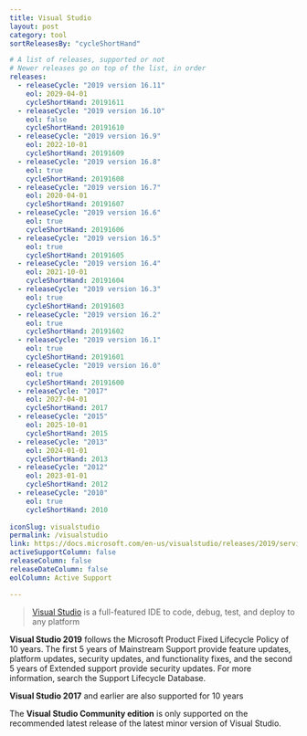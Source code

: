 ```yaml
---
title: Visual Studio
layout: post
category: tool
sortReleasesBy: "cycleShortHand"

# A list of releases, supported or not
# Newer releases go on top of the list, in order
releases:
  - releaseCycle: "2019 version 16.11"
    eol: 2029-04-01
    cycleShortHand: 20191611
  - releaseCycle: "2019 version 16.10"
    eol: false
    cycleShortHand: 20191610
  - releaseCycle: "2019 version 16.9"
    eol: 2022-10-01
    cycleShortHand: 20191609
  - releaseCycle: "2019 version 16.8"
    eol: true
    cycleShortHand: 20191608
  - releaseCycle: "2019 version 16.7"
    eol: 2020-04-01
    cycleShortHand: 20191607
  - releaseCycle: "2019 version 16.6"
    eol: true
    cycleShortHand: 20191606
  - releaseCycle: "2019 version 16.5"
    eol: true
    cycleShortHand: 20191605
  - releaseCycle: "2019 version 16.4"
    eol: 2021-10-01
    cycleShortHand: 20191604
  - releaseCycle: "2019 version 16.3"
    eol: true
    cycleShortHand: 20191603
  - releaseCycle: "2019 version 16.2"
    eol: true
    cycleShortHand: 20191602
  - releaseCycle: "2019 version 16.1"
    eol: true
    cycleShortHand: 20191601
  - releaseCycle: "2019 version 16.0"
    eol: true
    cycleShortHand: 20191600
  - releaseCycle: "2017"
    eol: 2027-04-01
    cycleShortHand: 2017
  - releaseCycle: "2015"
    eol: 2025-10-01
    cycleShortHand: 2015
  - releaseCycle: "2013"
    eol: 2024-01-01
    cycleShortHand: 2013
  - releaseCycle: "2012"
    eol: 2023-01-01
    cycleShortHand: 2012
  - releaseCycle: "2010"
    eol: true
    cycleShortHand: 2010
    
iconSlug: visualstudio
permalink: /visualstudio
link: https://docs.microsoft.com/en-us/visualstudio/releases/2019/servicing
activeSupportColumn: false
releaseColumn: false
releaseDateColumn: false
eolColumn: Active Support

---
```

> [Visual Studio](https://visualstudio.microsoft.com/) is a full-featured IDE to code, debug, test, and deploy to any platform  

**Visual Studio 2019** follows the Microsoft Product Fixed Lifecycle Policy of 10 years. The first 5 years of Mainstream Support provide feature updates, platform updates, security updates, and functionality fixes, and the second 5 years of Extended support provide security updates. For more information, search the Support Lifecycle Database.

**Visual Studio 2017** and earlier are also supported for 10 years

The **Visual Studio Community edition** is only supported on the recommended latest release of the latest minor version of Visual Studio.
